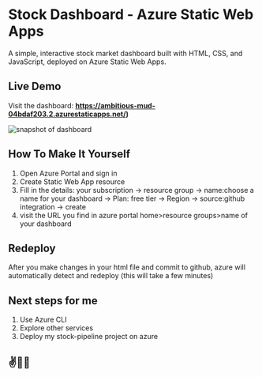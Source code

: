 # Stock Dashboard - Azure Static Web Apps

A simple, interactive stock market dashboard built with HTML, CSS, and JavaScript, deployed on Azure Static Web Apps.

##  Live Demo

Visit the dashboard: **https://ambitious-mud-04bdaf203.2.azurestaticapps.net/)**

![snapshot of dashboard](file_name)

## How To Make It Yourself

1. Open Azure Portal and sign in
2. Create Static Web App resource
3. Fill in the details: your subscription -> resource group -> name:choose a name for your dashboard -> Plan: free tier -> Region -> source:github integration -> create
4. visit the URL you find in azure portal home>resource groups>name of your dashboard

## Redeploy
After you make changes in your html file and commit to github, azure will automatically detect and redeploy (this will take a few minutes)

## Next steps for me
1. Use Azure CLI
2. Explore other services
3. Deploy my stock-pipeline project on azure

## ✌️🫰🖖
